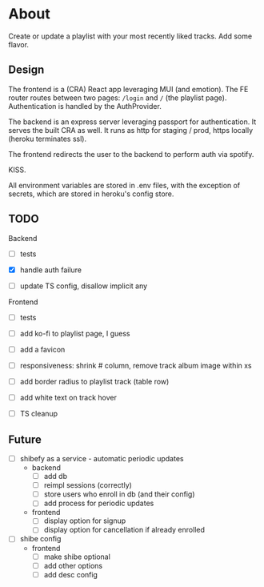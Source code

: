 # About

Create or update a playlist with your <n> most recently liked tracks. Add some flavor.


## Design

The frontend is a (CRA) React app leveraging MUI (and emotion).
The FE router routes between two pages: `/login` and `/` (the playlist page).
Authentication is handled by the AuthProvider.

The backend is an express server leveraging passport for authentication. It serves the built CRA as well.
It runs as http for staging / prod, https locally (heroku terminates ssl).

The frontend redirects the user to the backend to perform auth via spotify.

KISS.

All environment variables are stored in .env files, with the exception of secrets, which are stored in heroku's config store.


## TODO

Backend  

- [ ] tests
- [X] handle auth failure
- [ ] update TS config, disallow implicit any


Frontend  

- [ ] tests
- [ ] add ko-fi to playlist page, I guess
- [ ] add a favicon
- [ ] responsiveness: shrink # column, remove track album image within xs
- [ ] add border radius to playlist track (table row)
- [ ] add white text on track hover
- [ ] TS cleanup


## Future

- [ ] shibefy as a service - automatic periodic updates
  - backend
    - [ ] add db
    - [ ] reimpl sessions (correctly)
    - [ ] store users who enroll in db (and their config)
    - [ ] add process for periodic updates
  - frontend
    - [ ] display option for signup
    - [ ] display option for cancellation if already enrolled
- [ ] shibe config
  - frontend
    - [ ] make shibe optional
    - [ ] add other options
    - [ ] add desc config